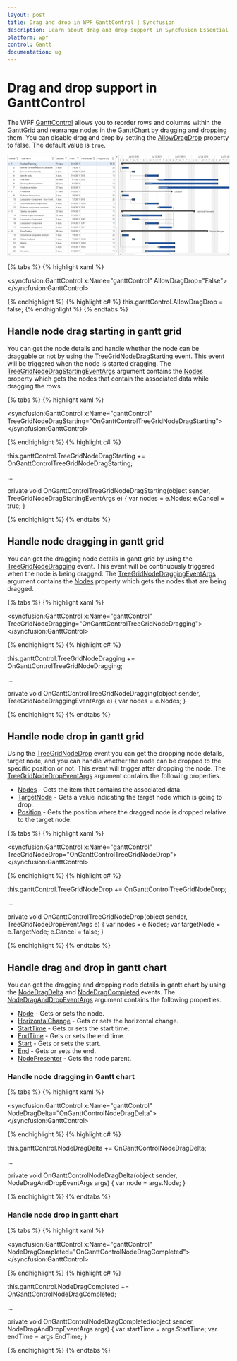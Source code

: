 ```yaml
---
layout: post
title: Drag and drop in WPF GanttControl | Syncfusion
description: Learn about drag and drop support in Syncfusion Essential Studio WPF GanttControl, its elements and more details.
platform: wpf
control: Gantt
documentation: ug
---
```


# Drag and drop support in GanttControl
The WPF [GanttControl](https://help.syncfusion.com/cr/wpf/Syncfusion.Windows.Controls.Gantt.GanttControl.html) allows you to reorder rows and columns within the [GanttGrid](https://help.syncfusion.com/cr/wpf/Syncfusion.Windows.Controls.Gantt.GanttGrid.html) and rearrange nodes in the [GanttChart](https://help.syncfusion.com/cr/wpf/Syncfusion.Windows.Controls.Gantt.GanttChart.html) by dragging and dropping them. You can disable drag and drop by setting the [AllowDragDrop](https://help.syncfusion.com/cr/wpf/Syncfusion.Windows.Controls.Gantt.GanttControl.html#Syncfusion_Windows_Controls_Gantt_GanttControl_AllowDragDrop) property to false. The default value is `true`.

![drag-and-drop-in-wpf-gantt-control](Drag-drop-images/drag-and-drop-in-wpf-gantt-control.gif)

{% tabs %}
{% highlight xaml %}

<syncfusion:GanttControl x:Name="ganttControl" 
                         AllowDragDrop="False">
</syncfusion:GanttControl>

{% endhighlight %}
{% highlight c# %}
this.ganttControl.AllowDragDrop = false;
{% endhighlight  %}
{% endtabs %}

## Handle node drag starting in gantt grid
You can get the node details and handle whether the node can be draggable or not by using the [TreeGridNodeDragStarting](https://help.syncfusion.com/cr/wpf/Syncfusion.Windows.Controls.Gantt.GanttControl.html#Syncfusion_Windows_Controls_Gantt_GanttControl_TreeGridNodeDragStarting) event. This event will be triggered when the node is started dragging. The [TreeGridNodeDragStartingEventArgs](https://help.syncfusion.com/cr/wpf/Syncfusion.Windows.Controls.Gantt.TreeGridNodeDragStartingEventArgs.html) argument contains the [Nodes](https://help.syncfusion.com/cr/wpf/Syncfusion.Windows.Controls.Gantt.TreeGridNodeDragStartingEventArgs.html#Syncfusion_Windows_Controls_Gantt_TreeGridNodeDragStartingEventArgs_Nodes) property which gets the nodes that contain the associated data while dragging the rows.

{% tabs %}
{% highlight xaml %}

<syncfusion:GanttControl x:Name="ganttControl"
                         TreeGridNodeDragStarting="OnGanttControlTreeGridNodeDragStarting"> 
</syncfusion:GanttControl>

{% endhighlight %}
{% highlight c# %}

this.ganttControl.TreeGridNodeDragStarting += OnGanttControlTreeGridNodeDragStarting;

...

private void OnGanttControlTreeGridNodeDragStarting(object sender, TreeGridNodeDragStartingEventArgs e)
{
    var nodes = e.Nodes;
    e.Cancel = true;
}

{% endhighlight  %}
{% endtabs %}

## Handle node dragging in gantt grid
You can get the dragging node details in gantt grid by using the [TreeGridNodeDragging](https://help.syncfusion.com/cr/wpf/Syncfusion.Windows.Controls.Gantt.GanttControl.html#Syncfusion_Windows_Controls_Gantt_GanttControl_TreeGridNodeDragging) event. This event will be continuously triggered when the node is being dragged. The [TreeGridNodeDraggingEventArgs](https://help.syncfusion.com/cr/wpf/Syncfusion.Windows.Controls.Gantt.TreeGridNodeDraggingEventArgs.html) argument contains the [Nodes](https://help.syncfusion.com/cr/wpf/Syncfusion.Windows.Controls.Gantt.TreeGridNodeDraggingEventArgs.html#Syncfusion_Windows_Controls_Gantt_TreeGridNodeDraggingEventArgs_Nodes) property which gets the nodes that are being dragged.

{% tabs %}
{% highlight xaml %}

<syncfusion:GanttControl x:Name="ganttControl"
                         TreeGridNodeDragging="OnGanttControlTreeGridNodeDragging">
</syncfusion:GanttControl>

{% endhighlight %}
{% highlight c# %}

this.ganttControl.TreeGridNodeDragging += OnGanttControlTreeGridNodeDragging;

...

private void OnGanttControlTreeGridNodeDragging(object sender, TreeGridNodeDraggingEventArgs e)
{
    var nodes = e.Nodes;
}

{% endhighlight  %}
{% endtabs %}

## Handle node drop in gantt grid
Using the [TreeGridNodeDrop](https://help.syncfusion.com/cr/wpf/Syncfusion.Windows.Controls.Gantt.GanttControl.html#Syncfusion_Windows_Controls_Gantt_GanttControl_TreeGridNodeDrop) event you can get the dropping node details, target node, and you can handle whether the node can be dropped to the specific position or not. This event will trigger after dropping the node. The [TreeGridNodeDropEventArgs](https://help.syncfusion.com/cr/wpf/Syncfusion.Windows.Controls.Gantt.TreeGridNodeDropEventArgs.html) argument contains the following properties.

* [Nodes](https://help.syncfusion.com/cr/wpf/Syncfusion.Windows.Controls.Gantt.TreeGridNodeDropEventArgs.html#Syncfusion_Windows_Controls_Gantt_TreeGridNodeDropEventArgs_Nodes) - Gets the item that contains the associated data.
* [TargetNode](https://help.syncfusion.com/cr/wpf/Syncfusion.Windows.Controls.Gantt.TreeGridNodeDropEventArgs.html#Syncfusion_Windows_Controls_Gantt_TreeGridNodeDropEventArgs_TargetNode) - Gets a value indicating the target node which is going to drop.
* [Position](https://help.syncfusion.com/cr/wpf/Syncfusion.Windows.Controls.Gantt.TreeGridNodeDropEventArgs.html#Syncfusion_Windows_Controls_Gantt_TreeGridNodeDropEventArgs_Position) - Gets the position where the dragged node is dropped relative to the target node.

{% tabs %}
{% highlight xaml %}

<syncfusion:GanttControl x:Name="ganttControl"
                         TreeGridNodeDrop="OnGanttControlTreeGridNodeDrop">
</syncfusion:GanttControl>

{% endhighlight %}
{% highlight c# %}

this.ganttControl.TreeGridNodeDrop += OnGanttControlTreeGridNodeDrop;

...

private void OnGanttControlTreeGridNodeDrop(object sender, TreeGridNodeDropEventArgs e)
{
    var nodes = e.Nodes;
    var targetNode = e.TargetNode;
    e.Cancel = false;
}

{% endhighlight  %}
{% endtabs %}

## Handle drag and drop in gantt chart
You can get the dragging and dropping node details in gantt chart by using the [NodeDragDelta](https://help.syncfusion.com/cr/wpf/Syncfusion.Windows.Controls.Gantt.GanttControl.html#Syncfusion_Windows_Controls_Gantt_GanttControl_NodeDragDelta) and [NodeDragCompleted](https://help.syncfusion.com/cr/wpf/Syncfusion.Windows.Controls.Gantt.GanttControl.html#Syncfusion_Windows_Controls_Gantt_GanttControl_NodeDragCompleted) events. The [NodeDragAndDropEventArgs](https://help.syncfusion.com/cr/wpf/Syncfusion.Windows.Controls.Gantt.NodeDragAndDropEventArgs.html) argument contains the following properties.

* [Node](https://help.syncfusion.com/cr/wpf/Syncfusion.Windows.Controls.Gantt.NodeDragAndDropEventArgs.html#Syncfusion_Windows_Controls_Gantt_NodeDragAndDropEventArgs_Node) - Gets or sets the node.
* [HorizontalChange](https://help.syncfusion.com/cr/wpf/Syncfusion.Windows.Controls.Gantt.NodeDragAndDropEventArgs.html#Syncfusion_Windows_Controls_Gantt_NodeDragAndDropEventArgs_HorizontalChange) - Gets or sets the horizontal change.
* [StartTime](https://help.syncfusion.com/cr/wpf/Syncfusion.Windows.Controls.Gantt.NodeDragAndDropEventArgs.html#Syncfusion_Windows_Controls_Gantt_NodeDragAndDropEventArgs_StartTime) - Gets or sets the start time.
* [EndTime](https://help.syncfusion.com/cr/wpf/Syncfusion.Windows.Controls.Gantt.NodeDragAndDropEventArgs.html#Syncfusion_Windows_Controls_Gantt_NodeDragAndDropEventArgs_EndTime) - Gets or sets the end time.
* [Start](https://help.syncfusion.com/cr/wpf/Syncfusion.Windows.Controls.Gantt.NodeDragAndDropEventArgs.html#Syncfusion_Windows_Controls_Gantt_NodeDragAndDropEventArgs_Start) - Gets or sets the start.
* [End](https://help.syncfusion.com/cr/wpf/Syncfusion.Windows.Controls.Gantt.NodeDragAndDropEventArgs.html#Syncfusion_Windows_Controls_Gantt_NodeDragAndDropEventArgs_End) - Gets or sets the end.
* [NodePresenter](https://help.syncfusion.com/cr/wpf/Syncfusion.Windows.Controls.Gantt.NodeDragAndDropEventArgs.html#Syncfusion_Windows_Controls_Gantt_NodeDragAndDropEventArgs_NodePresenter) - Gets the node parent.

### Handle node dragging in Gantt chart
{% tabs %}
{% highlight xaml %}

<syncfusion:GanttControl x:Name="ganttControl"
                         NodeDragDelta="OnGanttControlNodeDragDelta">
</syncfusion:GanttControl>

{% endhighlight %}
{% highlight c# %}

this.ganttControl.NodeDragDelta += OnGanttControlNodeDragDelta;

...

private void OnGanttControlNodeDragDelta(object sender, NodeDragAndDropEventArgs args)
{
    var node = args.Node;
}

{% endhighlight  %}
{% endtabs %}

### Handle node drop in gantt chart
{% tabs %}
{% highlight xaml %}

<syncfusion:GanttControl x:Name="ganttControl"
                         NodeDragCompleted="OnGanttControlNodeDragCompleted">
</syncfusion:GanttControl>

{% endhighlight %}
{% highlight c# %}

this.ganttControl.NodeDragCompleted += OnGanttControlNodeDragCompleted;

...

private void OnGanttControlNodeDragCompleted(object sender, NodeDragAndDropEventArgs args)
{
    var startTime = args.StartTime;
    var endTime = args.EndTime;
}

{% endhighlight  %}
{% endtabs %}